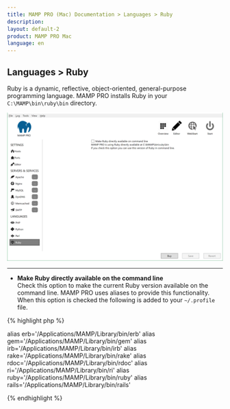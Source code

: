 ```yaml
---
title: MAMP PRO (Mac) Documentation > Languages > Ruby
description: 
layout: default-2
product: MAMP PRO Mac
language: en
---
```


## Languages > Ruby

Ruby is a dynamic, reflective, object-oriented, general-purpose programming language. MAMP PRO installs Ruby in your `C:\MAMP\bin\ruby\bin` directory.

![MAMP](/en/MAMP-PRO-Windows/Languages/Ruby/Ruby.png)

---

*  **Make Ruby directly available on the command line**  
      Check this option to make the current Ruby version available on the command line. MAMP PRO uses aliases to provide this functionality. When this option is checked the following is added to your `~/.profile` file.
   
   
{% highlight php %}

alias erb='/Applications/MAMP/Library/bin/erb'
alias gem='/Applications/MAMP/Library/bin/gem'
alias irb='/Applications/MAMP/Library/bin/irb'
alias rake='/Applications/MAMP/Library/bin/rake'
alias rdoc='/Applications/MAMP/Library/bin/rdoc'
alias ri='/Applications/MAMP/Library/bin/ri'
alias ruby='/Applications/MAMP/Library/bin/ruby'
alias rails='/Applications/MAMP/Library/bin/rails'

{% endhighlight %} 



